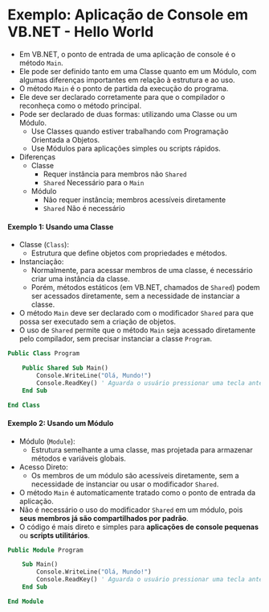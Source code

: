 # Exemplo: Aplicação de Console em VB.NET - Hello World

- Em VB.NET, o ponto de entrada de uma aplicação de console é o método `Main`. 
- Ele pode ser definido tanto em uma Classe quanto em um Módulo, com algumas diferenças importantes em relação à estrutura e ao uso.
- O método `Main` é o ponto de partida da execução do programa.
- Ele deve ser declarado corretamente para que o compilador o reconheça como o método principal.
- Pode ser declarado de duas formas: utilizando uma Classe ou um Módulo.
    - Use Classes quando estiver trabalhando com Programação Orientada a Objetos.
    - Use Módulos para aplicações simples ou scripts rápidos.
- Diferenças
    - Classe
        - Requer instância para membros não `Shared`
        - `Shared` Necessário para o `Main`
    - Módulo
        - Não requer instância; membros acessíveis diretamente
        - `Shared` Não é necessário

#### Exemplo 1: Usando uma Classe

- Classe (`Class`): 
    - Estrutura que define objetos com propriedades e métodos.
- Instanciação: 
    - Normalmente, para acessar membros de uma classe, é necessário criar uma instância da classe. 
    - Porém, métodos estáticos (em VB.NET, chamados de `Shared`) podem ser acessados diretamente, sem a necessidade de instanciar a classe.
- O método `Main` deve ser declarado com o modificador `Shared` para que possa ser executado sem a criação de objetos.
- O uso de `Shared` permite que o método `Main` seja acessado diretamente pelo compilador, sem precisar instanciar a classe `Program`.

~~~vb
Public Class Program

    Public Shared Sub Main()
        Console.WriteLine("Olá, Mundo!")
        Console.ReadKey() ' Aguarda o usuário pressionar uma tecla antes de fechar
    End Sub

End Class
~~~

#### Exemplo 2: Usando um Módulo

- Módulo (`Module`): 
    - Estrutura semelhante a uma classe, mas projetada para armazenar métodos e variáveis globais.
- Acesso Direto: 
    - Os membros de um módulo são acessíveis diretamente, sem a necessidade de instanciar ou usar o modificador `Shared`.
- O método `Main` é automaticamente tratado como o ponto de entrada da aplicação.
- Não é necessário o uso do modificador `Shared` em um módulo, pois **seus membros já são compartilhados por padrão**.
- O código é mais direto e simples para **aplicações de console pequenas** ou **scripts utilitários**.

~~~vb
Public Module Program

    Sub Main()
        Console.WriteLine("Olá, Mundo!")
        Console.ReadKey() ' Aguarda o usuário pressionar uma tecla antes de fechar
    End Sub

End Module
~~~


